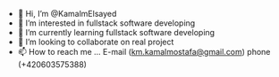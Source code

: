 - 👋 Hi, I’m @KamalmElsayed
- 👀 I’m interested in fullstack software developing
- 🌱 I’m currently learning fullstack software developing
- 💞️ I’m looking to collaborate on real project 
- 📫 How to reach me ... E-mail (km.kamalmostafa@gmail.com) phone (+420603575388)

<!---
KamalmElsayed/KamalmElsayed is a ✨ special ✨ repository because its `README.md` (this file) appears on your GitHub profile.
You can click the Preview link to take a look at your changes.
--->
